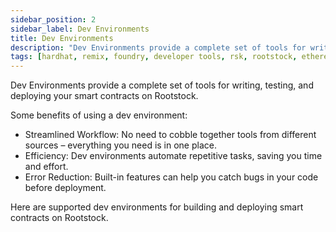 ```yaml
---
sidebar_position: 2
sidebar_label: Dev Environments
title: Dev Environments
description: "Dev Environments provide a complete set of tools for writing, testing, and deploying your smart contracts on Rootstock." 
tags: [hardhat, remix, foundry, developer tools, rsk, rootstock, ethereum, dApps, smart contracts]
---
```


Dev Environments provide a complete set of tools for writing, testing, and deploying your smart contracts on Rootstock. 

Some benefits of using a dev environment:

* Streamlined Workflow: No need to cobble together tools from different sources – everything you need is in one place.
* Efficiency: Dev environments automate repetitive tasks, saving you time and effort.
* Error Reduction: Built-in features can help you catch bugs in your code before deployment.

Here are supported dev environments for building and deploying smart contracts on Rootstock.

<CardsGrid>
  <CardsGridItem
    title="Hardhat"
    subtitle="dev-environments"
    color="cyan"
    description="Hardhat is an Ethereum development environment for developers. It's primarily used in the development of smart contracts for the Rootstock and EVM-compatible chains."
    linkHref="/dev-tools/dev-environments/hardhat/"
    linkTitle="Get Started"
  />
  <CardsGridItem
    title="Foundry"
    subtitle="dev-environments"
    color="cyan"
    description="Foundry is a smart contract development toolchain, and user-friendly development environment for writing and testing smart contracts in Solidity. It manages dependencies, compiles, run tests, deploy contracts and allows for interaction with EVM-compatible chains using a command-line tool called Forge."
    linkHref="/dev-tools/dev-environments/foundry/"
    linkTitle="Get Started"
  />
   <CardsGridItem
    title="Remix"
    subtitle="dev-environments"
    color="green"
    description="Remix is an online web tool. It is an IDE (Integrated Development Environment) used to write, compile, deploy and debug Solidity code. It can be connected with Metamask and used to deploy smart contracts to both the Rootstock Testnet and Mainnet."
    linkHref="/dev-tools/dev-environments/remix/"
    linkTitle="Get Started"
  />
</CardsGrid>
